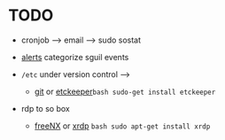 # TODO


* cronjob --> email --> sudo sostat
* [alerts](#alerts)
categorize sguil events

* ```/etc``` under version control --> 
   * [git](https://git-scm.com/) or [etckeeper](https://help.ubuntu.com/12.04/serverguide/etckeeper.html)```bash sudo-get install etckeeper```
* rdp to so box
  * [freeNX](https://github.com/Security-Onion-Solutions/security-onion/wiki/FreeNX) or [xrdp](http://www.xrdp.org/) ```bash sudo apt-get install xrdp```



